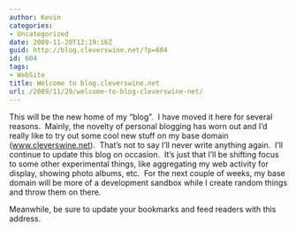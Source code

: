 ```yaml
---
author: Kevin
categories:
- Uncategorized
date: 2009-11-20T12:19:16Z
guid: http://blog.cleverswine.net/?p=604
id: 604
tags:
- WebSite
title: Welcome to blog.cleverswine.net
url: /2009/11/20/welcome-to-blog-cleverswine-net/
---
```


This will be the new home of my &#8220;blog&#8221;.  I have moved it here for several reasons.  Mainly, the novelty of personal blogging has worn out and I&#8217;d really like to try out some cool new stuff on my base domain (www.cleverswine.net).  That&#8217;s not to say I&#8217;ll never write anything again.  I&#8217;ll continue to update this blog on occasion.  It&#8217;s just that I&#8217;ll be shifting focus to some other experimental things, like aggregating my web activity for display, showing photo albums, etc.  For the next couple of weeks, my base domain will be more of a development sandbox while I create random things and throw them on there.

Meanwhile, be sure to update your bookmarks and feed readers with this address.